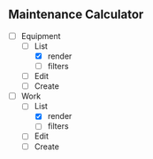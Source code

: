 Maintenance Calculator
----------------------

- [ ] Equipment
    - [ ] List
        - [X] render
        - [ ] filters
    - [ ] Edit
    - [ ] Create
- [ ] Work
    - [ ] List
        - [X] render
        - [ ] filters
    - [ ] Edit
    - [ ] Create
